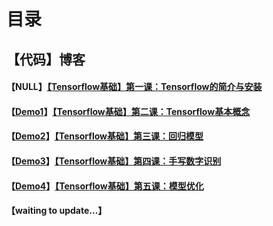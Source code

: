 # 目录

## 【代码】博客

#### 【NULL】[【Tensorflow基础】第一课：Tensorflow的简介与安装](http://shichaoxin.com/2020/01/19/Tensorflow基础-第一课-Tensorflow的简介与安装/)

#### 【[Demo1](https://github.com/x-jeff/Tensorflow_Code_Demo/tree/master/Demo1)】[【Tensorflow基础】第二课：Tensorflow基本概念](http://shichaoxin.com/2020/02/20/Tensorflow基础-第二课-Tensorflow基本概念/)

#### 【[Demo2](https://github.com/x-jeff/Tensorflow_Code_Demo/tree/master/Demo2)】[【Tensorflow基础】第三课：回归模型](http://shichaoxin.com/2020/03/07/Tensorflow基础-第三课-回归模型/)

#### 【[Demo3](https://github.com/x-jeff/Tensorflow_Code_Demo/tree/master/Demo3)】[【Tensorflow基础】第四课：手写数字识别](http://shichaoxin.com/2020/03/26/Tensorflow基础-第四课-手写数字识别/)

#### 【[Demo4](https://github.com/x-jeff/Tensorflow_Code_Demo/tree/master/Demo4)】[【Tensorflow基础】第五课：模型优化](http://shichaoxin.com/2020/05/25/Tensorflow基础-第五课-模型优化/)

#### 【waiting to update...】
